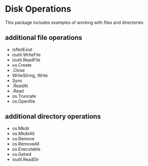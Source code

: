 # Disk Operations

This package includes examples of working with files and directories

## additional file operations

- IsNotExist
- ioutil.WriteFile
- ioutil.ReadFile
- os.Create
- .Close
- WriteString, Write
- Sync
- .ReadAt
- .Read
- os.Truncate
- os.Openfile

## additional directory operations

- os.Mkdir
- os.MkdirAll
- os.Remove
- os.RemoveAll
- os.Executable
- os.Getwd
- ioutil.ReadDir
